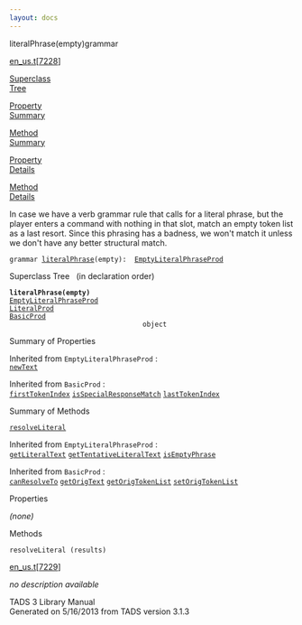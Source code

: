 ```yaml
---
layout: docs
---
```

<span class="title">literalPhrase(empty)</span><span class="type">grammar</span>

[en_us.t](../file/en_us.t.html)\[[7228](../source/en_us.t.html#7228)\]

[Superclass  
Tree](#_SuperClassTree_)

[Property  
Summary](#_PropSummary_)

[Method  
Summary](#_MethodSummary_)

[Property  
Details](#_Properties_)

[Method  
Details](#_Methods_)



In case we have a verb grammar rule that calls for a literal phrase, but
the player enters a command with nothing in that slot, match an empty
token list as a last resort. Since this phrasing has a badness, we won't
match it unless we don't have any better structural match.

`grammar `<span class="gramalt">[`literalPhrase`](../object/literalPhrase.html)`(empty)`</span>` :   `[`EmptyLiteralPhraseProd`](../object/EmptyLiteralPhraseProd.html)



<span id="_SuperClassTree_"></span>



<span class="hdln">Superclass Tree</span>   (in declaration order)



**`literalPhrase(empty)`**  
[`EmptyLiteralPhraseProd`](../object/EmptyLiteralPhraseProd.html)  
[`LiteralProd`](../object/LiteralProd.html)  
[`BasicProd`](../object/BasicProd.html)  
`                                 object`  
<span id="_PropSummary_"></span>



<span class="hdln">Summary of Properties</span>  





Inherited from `EmptyLiteralPhraseProd` :  
[`newText`](../object/EmptyLiteralPhraseProd.html#newText)



Inherited from `BasicProd` :  
[`firstTokenIndex`](../object/BasicProd.html#firstTokenIndex) [`isSpecialResponseMatch`](../object/BasicProd.html#isSpecialResponseMatch) [`lastTokenIndex`](../object/BasicProd.html#lastTokenIndex)

<span id="_MethodSummary_"></span>



<span class="hdln">Summary of Methods</span>  



[`resolveLiteral`](#resolveLiteral)

Inherited from `EmptyLiteralPhraseProd` :  
[`getLiteralText`](../object/EmptyLiteralPhraseProd.html#getLiteralText) [`getTentativeLiteralText`](../object/EmptyLiteralPhraseProd.html#getTentativeLiteralText) [`isEmptyPhrase`](../object/EmptyLiteralPhraseProd.html#isEmptyPhrase)



Inherited from `BasicProd` :  
[`canResolveTo`](../object/BasicProd.html#canResolveTo) [`getOrigText`](../object/BasicProd.html#getOrigText) [`getOrigTokenList`](../object/BasicProd.html#getOrigTokenList) [`setOrigTokenList`](../object/BasicProd.html#setOrigTokenList)

<span id="_Properties_"></span>



<span class="hdln">Properties</span>  



*(none)* <span id="_Methods_"></span>



<span class="hdln">Methods</span>  



<span id="resolveLiteral"></span>

`resolveLiteral (results)`

[en_us.t](../file/en_us.t.html)\[[7229](../source/en_us.t.html#7229)\]



*no description available*





TADS 3 Library Manual  
Generated on 5/16/2013 from TADS version 3.1.3


